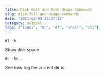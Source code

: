 ```yaml
---
title: Disk Full and Disk Usage Commands
slug: disk-full-and-usage-commands
date: "2021-03-03 23:27:11"
category: snippet
tags: ["linux", "du", "df", "shell", "cli"]
---
```


`df -h`

Show disk space

`du -hs .`

See how big the current dir is
